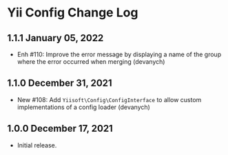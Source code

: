 # Yii Config Change Log

## 1.1.1 January 05, 2022

- Enh #110: Improve the error message by displaying a name of the group where the error occurred when merging (devanych)

## 1.1.0 December 31, 2021

- New #108: Add `Yiisoft\Config\ConfigInterface` to allow custom implementations of a config loader (devanych)

## 1.0.0 December 17, 2021

- Initial release.
